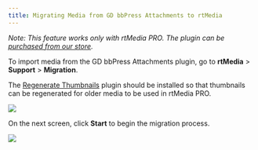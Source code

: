```yaml
---
title: Migrating Media from GD bbPress Attachments to rtMedia
---
```


_Note: This feature works only with rtMedia PRO. The plugin can be [purchased from our store](https://rtcamp.com/store/rtmedia-pro/)._

To import media from the GD bbPress Attachments plugin, go to **rtMedia** > **Support** > **Migration**.

The [Regenerate Thumbnails](http://wordpress.org/plugins/regenerate-thumbnails/) plugin should be installed so that thumbnails can be regenerated for older media to be used in rtMedia PRO.

[![](https://rtcamp.com/wp-content/uploads/2013/11/image3.png)](https://rtcamp.com/wp-content/uploads/2013/11/image3.png)

On the next screen, click **Start** to begin the migration process.

[![](https://rtcamp.com/wp-content/uploads/2013/11/image4.png)](https://rtcamp.com/wp-content/uploads/2013/11/image4.png)
